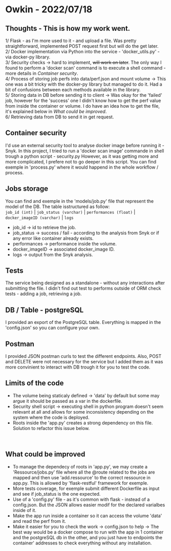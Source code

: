 # Owkin - 2022/07/18 

## Thoughts - This is how my work went.
1/ Flask - as I'm more used to it - and upload a file. Was pretty straightforward, implemented POST request first but will do the get later. <br />
2/ Docker implementation via Python into the service - 'docker_utils.py' - via docker-py library. <br />
3/ Security checks -> hard to implement, ~~will work on later~~. The only way I found to perform a 'docker scan' command is to execute a shell command - more details in _Container security_. <br />
4/ Process of storing job perfs into data/perf.json and mount volume -> This one was a bit tricky with the docker-py library but managed to do it. Had a bit of confusions between each methods available in the library.<br />
5/ Storing data in DB before sending it to client -> Was okay for the 'failed' job, however for the 'success' one I didn't know how to get the perf value from inside the container or volume. I do have an idea how to get the file, it's explained below in _What could be improved_.<br />
6/ Retrieving data from DB to send it in get request.


## Container security
I'd use an external security tool to analyse docker image before running it - Snyk.
In this project, I tried to run a 'docker scan image' commande in shell trough a python script - security.py
However, as it was getting more and more complicated, I prefere not to go deeper in this script.
You can find exemple in 'process.py' where it would happend in the whole workflow / process.


## Jobs storage 
You can find and exemple in the 'models/job.py' file that represent the model of the DB.
The table isstructured as follow: <br />
    `job_id (int)` | `job_status (varchar)` | `performances (float)` | `docker_imageID (varchar)` | `logs` <br />

  *  job_id -> id to retrieve the job. <br />
  *  job_status -> success / fail - according to the analysis from Snyk or if any error like container already exists. <br />
  *  performances -> performance inside the volume. <br />
  *  docker_imageID -> associated docker_image ID. <br />
  *  logs -> output from the Snyk analysis.



## Tests
The service being designed as a standalone - without any interactions after submitting the file.
I didn't find out test to performs outside of ORM check tests - adding a job, retrieving a job.
<br />


## DB / Table  - postgreSQL
I provided an export of the PostgreSQL table.
Everything is mapped in the 'config.json' so you can configure your own.
<br />


## Postman
I provided JSON postman curls to test the different endpoints.
Also, POST and DELETE were not necessary for the service but I added them as it was more convinient to interact with DB trough it for you to test the code.
<br />


## Limits of the code
  *  The volume being staticaly defined -> 'data' by default but some may argue it should be passed as a var in the dockerfile. <br />
  *  Security shell script -> executing shell in python program doesn't seem relevant at all and allows for some inconsistency depending on the system where the code is deployed. <br />
  *  Roots inside the 'app.py' creates a strong dependency on this file. Solution to refactor this issue below.
<br />

## What could be improved
  *  To manage the dependecy of roots in 'app.py', we may create a 'Ressource/jobs.py' file where all the @route related to the jobs are mapped and then use 'add.ressource' to the correct ressource in app.py. This is allowed by 'flask-restful' framework for exemple.
  *  More tests coverage, for exemple submit different Dockerfile as input and see if job_status is the one expected.
  *  Use of a 'config.py' file - as it's common with flask - instead of a config.json. But the JSON allows easier modif for the declared varialbes inside of it.
  *  Make the app run inside a container so it can access the volume 'data' and read the perf from it. <br />
  *  Make it easier for you to check the work -> config.json to help -> The best way would be a docker compose to run with the app in 1 container and the postgreSQL db in the other, and you just have to endpoints the container' addresses to check everything without any installation.
